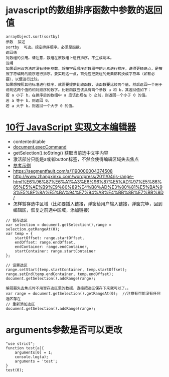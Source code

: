 # javascript的数组排序函数中参数的返回值
>
    arrayObject.sort(sortby)
    参数	描述
    sortby	可选。规定排序顺序。必须是函数。
    返回值
    对数组的引用。请注意，数组在原数组上进行排序，不生成副本。
    说明
    如果调用该方法时没有使用参数，将按字母顺序对数组中的元素进行排序，说得更精确点，是按照字符编码的顺序进行排序。要实现这一点，首先应把数组的元素都转换成字符串（如有必要），以便进行比较。
    如果想按照其他标准进行排序，就需要提供比较函数，该函数要比较两个值，然后返回一个用于说明这两个值的相对顺序的数字。比较函数应该具有两个参数 a 和 b，其返回值如下：
    若 a 小于 b，在排序后的数组中 a 应该出现在 b 之前，则返回一个小于 0 的值。
    若 a 等于 b，则返回 0。
    若 a 大于 b，则返回一个大于 0 的值。
    

# [10行 JavaScript 实现文本编辑器](http://www.cnblogs.com/lhb25/p/html5-wysisyg-inline-editor.html)
* contenteditable
* [document.execCommand](https://developer.mozilla.org/zh-CN/docs/Web/API/Document/execCommand)
* getSelection().toString() 获取当前选中文字内容
* 激活部分只能是a或者button标签，不然会使得编辑区域失去焦点
* [参考示例](../dev/editor.html)
* https://segmentfault.com/a/1190000004374508
* http://www.zhangxinxu.com/wordpress/2011/04/js-range-html%E6%96%87%E6%A1%A3%E6%96%87%E5%AD%97%E5%86%85%E5%AE%B9%E9%80%89%E4%B8%AD%E3%80%81%E5%BA%93%E5%8F%8A%E5%BA%94%E7%94%A8%E4%BB%8B%E7%BB%8D/
* 怎样暂存选中区域（比如要插入链接，弹窗给用户输入链接，弹窗完毕，回到编辑区，恢复之前选中区域，添加链接）
```
// 暂存选区
var selection = document.getSelection(),range = selection.getRangeAt(0);
var temp = {
    startOffset: range.startOffset,
    endOffset: range.endOffset,
    endContainer: range.endContainer,
    startContainer: range.startContainer
};

// 设置选区
range.setStart(temp.startContainer, temp.startOffset);
range.setEnd(temp.endContainer, temp.endOffset);
document.getSelection().addRange(range);

编辑器失去焦点时不用暂存选区里的数据，直接把选区保存下来就可以了。。
var range = document.getSelection().getRangeAt(0);  //注意有可能没有任何选区存在
// 重新添加选区
document.getSelection().addRange(range);
```


# arguments参数是否可以更改
```
"use strict";
function test(a){
    arguments[0] = 1;
    console.log(a);
    arguments = 'test';
}
test(0);
```
